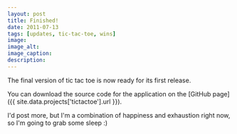 ```yaml
---
layout: post
title: Finished!
date: 2011-07-13
tags: [updates, tic-tac-toe, wins]
image: 
image_alt: 
image_caption: 
description: 
---
```


The final version of tic tac toe is now ready for its first release.

You can download the source code for the application on the [GitHub page]({{ site.data.projects['tictactoe'].url }}).

I'd post more, but I'm a combination of happiness and exhaustion right now, so I'm going to grab some sleep :)